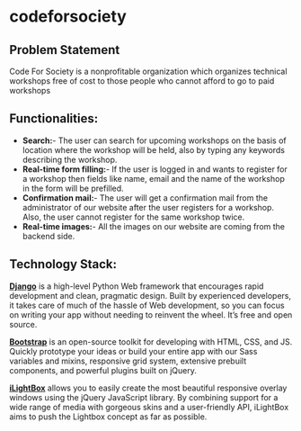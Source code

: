 # codeforsociety
## Problem Statement
Code For Society is a nonprofitable organization which organizes technical workshops free of cost to those people who cannot afford to go to paid workshops

## Functionalities:
- **Search:**- The user can search for upcoming workshops on the basis of location where the workshop will be held, also by typing any keywords describing the workshop.
- **Real-time form filling:**- If the user is logged in and wants to register for a workshop then fields like name, email and the name of the workshop in the form will be prefilled.
- **Confirmation mail:**- The user will get a confirmation mail from the administrator of our website after the user registers for a workshop. Also, the user cannot register for the same workshop twice.
- **Real-time images:**- All the images on our website are coming from the backend side.

## Technology Stack:

[**Django**](https://docs.djangoproject.com/en/3.0/)
is a high-level Python Web framework that encourages rapid development and clean, pragmatic design. Built by experienced developers, it takes care of much of the hassle of Web development, so you can focus on writing your app without needing to reinvent the wheel. It’s free and open source.


[**Bootstrap**](https://getbootstrap.com/docs/4.1/getting-started/introduction/)
is an open-source toolkit for developing with HTML, CSS, and JS. Quickly prototype your ideas or build your entire app with our Sass variables and mixins, responsive grid system, extensive prebuilt components, and powerful plugins built on jQuery.

[**iLightBox**](http://www.ilightbox.net/)
allows you to easily create the most beautiful responsive overlay windows using the jQuery JavaScript library.
By combining support for a wide range of media with gorgeous skins and a user-friendly API, iLightBox aims to push the Lightbox concept as far as possible.



